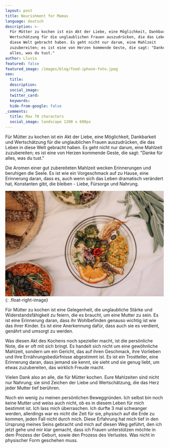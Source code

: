 ```yaml
---
layout: post
title: Nourishment for Mamas
language: deutsch
description: >-
  Für Mütter zu kochen ist ein Akt der Liebe, eine Möglichkeit, Dankbarkeit und
  Wertschätzung für die unglaublichen Frauen auszudrücken, die das Leben in
  diese Welt gebracht haben. Es geht nicht nur darum, eine Mahlzeit
  zuzubereiten; es ist eine von Herzen kommende Geste, die sagt: "Danke für
  alles, was du tust."
author: Lluvia
featured: false
featured_image: /images/blog/food-iphone-foto.jpeg
seo:
  title:
  description:
  social_image:
  twitter_card:
  keywords:
  hide-from-google: false
_comments:
  title: Max 70 characters
  social_image: landscape 1200 x 600px
---
```

Für Mütter zu kochen ist ein Akt der Liebe, eine Möglichkeit, Dankbarkeit und Wertschätzung für die unglaublichen Frauen auszudrücken, die das Leben in diese Welt gebracht haben. Es geht nicht nur darum, eine Mahlzeit zuzubereiten; es ist eine von Herzen kommende Geste, die sagt: "Danke für alles, was du tust."

Die Aromen einer gut zubereiteten Mahlzeit wecken Erinnerungen und beruhigen die Seele. Es ist wie ein Vorgeschmack auf zu Hause, eine Erinnerung daran, dass es, auch wenn sich das Leben dramatisch verändert hat, Konstanten gibt, die bleiben - Liebe, Fürsorge und Nahrung.

![](/images/blog/blog-nourishment-for-mamas-inline.jpg){: .float-right-image}

Für Mütter zu kochen ist eine Gelegenheit, die unglaubliche Stärke und Widerstandsfähigkeit zu feiern, die es braucht, um eine Mutter zu sein. Es ist eine Erinnerung daran, dass ihr Wohlbefinden genauso wichtig ist wie das ihrer Kinder. Es ist eine Anerkennung dafür, dass auch sie es verdient, genährt und umsorgt zu werden.

Was diesen Akt des Kochens noch spezieller macht, ist die persönliche Note, die er oft mit sich bringt. Es handelt sich nicht um eine gewöhnliche Mahlzeit, sondern um ein Gericht, das auf ihren Geschmack, ihre Vorlieben und ihre Ernährungsbedürfnisse abgestimmt ist. Es ist ein Trostteller, eine Erinnerung daran, dass jemand sie kennt, sie sieht und sie genug liebt, um etwas zuzubereiten, das wirklich Freude macht.

Vielen Dank also an alle, die für Mütter kochen. Eure Mahlzeiten sind nicht nur Nahrung; sie sind Zeichen der Liebe und Wertschätzung, die das Herz jeder Mutter tief berühren.

Noch ein wenig zu meinen persönlichen Beweggründen. Ich selbst bin noch keine Mutter und weiss auch nicht, ob es in diesem Leben für mich bestimmt ist. Ich lass mich überraschen. Ich durfte 3 mal schwanger werden, allerdings war es nicht die Zeit für sie, physisch auf die Erde zu kommen, jeden Fall nicht durch mich. Diese Erfahrung hat mich tief in den Ursprung meines Seins gebracht und mich auf diesen Weg geführt, den ich jetzt gehe und mir klar gemacht, dass ich Frauen unterstützen möchte in dem Prozess der Geburt, sowie den Prozess des Verlustes. Was nicht in physischer Form geschehen muss.